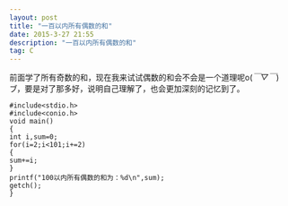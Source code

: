 ```yaml
---
layout: post
title: "一百以内所有偶数的和"
date: 2015-3-27 21:55
description: "一百以内所有偶数的和"
tag: C
---
```



前面学了所有奇数的和，现在我来试试偶数的和会不会是一个道理呢o(*￣▽￣*)ブ，要是对了那多好，说明自己理解了，也会更加深刻的记忆到了。

```
#include<stdio.h>
#include<conio.h>
void main()
{
int i,sum=0;
for(i=2;i<101;i+=2)
{
sum+=i;
}
printf("100以内所有偶数的和为：%d\n",sum);
getch();
}  
```
